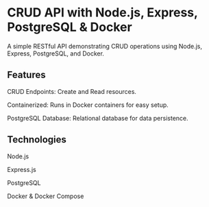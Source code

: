 # CRUD API with Node.js, Express, PostgreSQL & Docker
A simple RESTful API demonstrating CRUD operations using Node.js, Express, PostgreSQL, and Docker.

## Features
CRUD Endpoints: Create and Read resources.

Containerized: Runs in Docker containers for easy setup.

PostgreSQL Database: Relational database for data persistence.

## Technologies
Node.js

Express.js

PostgreSQL

Docker & Docker Compose
